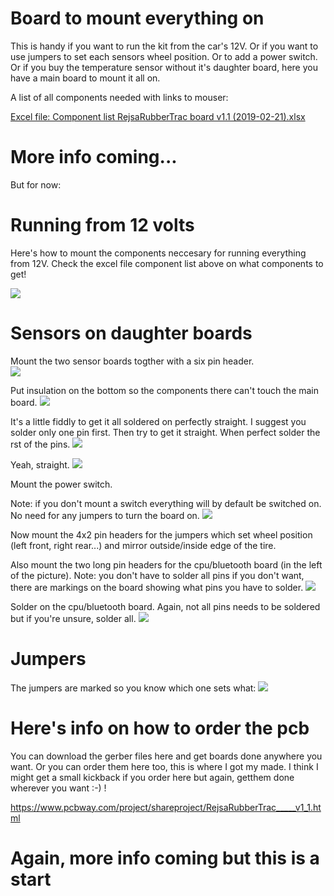 # Board to mount everything on

This is handy if you want to run the kit from the car's 12V. Or if you want to use jumpers to set each sensors wheel position. Or to add a power switch. Or if you buy the temperature sensor without it's daughter board, here you have a main board to mount it all on.

A list of all components needed with links to mouser:

<a href="https://github.com/MagnusThome/RejsaRubberTrac/blob/master/pcb/Component%20list%20RejsaRubberTrac%20board%20v1.1%20(2019-02-21).xlsx">Excel file: Component list RejsaRubberTrac board v1.1 (2019-02-21).xlsx</a>

# More info coming...

But for now:

# Running from 12 volts

Here's how to mount the components neccesary for running everything from 12V. Check the excel file component list above on what components to get!

<img src="images/12V mounting.jpg">

# Sensors on daughter boards

Mount the two sensor boards togther with a six pin header.  
<img src="images/daughterboards/00.jpg">

Put insulation on the bottom so the components there can't touch the main board.
<img src="images/daughterboards/01.jpg">

It's a little fiddly to get it all soldered on perfectly straight. I suggest you solder only one pin first. Then try to get it straight. When perfect solder the rst of the pins.
<img src="images/daughterboards/02.jpg">

Yeah, straight.
<img src="images/daughterboards/03.jpg">

Mount the power switch. 

Note: if you don't mount a switch everything will by default be switched on. No need for any jumpers to turn the board on.
<img src="images/daughterboards/04.jpg">

Now mount the 4x2 pin headers for the jumpers which set wheel position (left front, right rear...) and mirror outside/inside edge of the tire.

Also mount the two long pin headers for the cpu/bluetooth board (in the left of the picture). Note: you don't have to solder all pins if you don't want, there are markings on the board showing what pins you have to solder.
<img src="images/daughterboards/05.jpg">

Solder on the cpu/bluetooth board. Again, not all pins needs to be soldered but if you're unsure, solder all.
<img src="images/daughterboards/06.jpg">

# Jumpers

The jumpers are marked so you know which one sets what:
<img src="images/jumpers.jpg">


# Here's info on how to order the pcb

You can download the gerber files here and get boards done anywhere you want. Or you can order them here too, this is where I got my made. I think I might get a small kickback if you order here but again, getthem done wherever you want :-) !

https://www.pcbway.com/project/shareproject/RejsaRubberTrac_____v1_1.html

# Again, more info coming but this is a start
